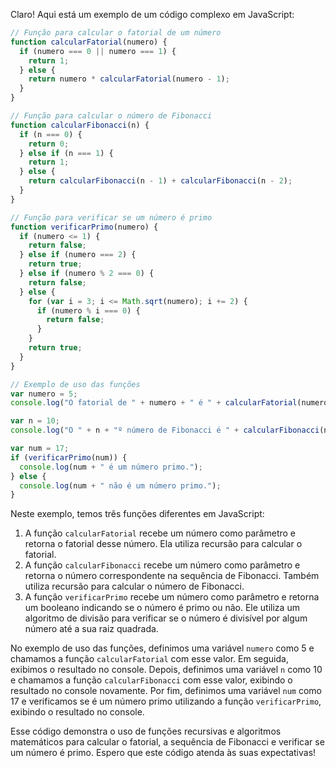 Claro! Aqui está um exemplo de um código complexo em JavaScript:

```javascript
// Função para calcular o fatorial de um número
function calcularFatorial(numero) {
  if (numero === 0 || numero === 1) {
    return 1;
  } else {
    return numero * calcularFatorial(numero - 1);
  }
}

// Função para calcular o número de Fibonacci
function calcularFibonacci(n) {
  if (n === 0) {
    return 0;
  } else if (n === 1) {
    return 1;
  } else {
    return calcularFibonacci(n - 1) + calcularFibonacci(n - 2);
  }
}

// Função para verificar se um número é primo
function verificarPrimo(numero) {
  if (numero <= 1) {
    return false;
  } else if (numero === 2) {
    return true;
  } else if (numero % 2 === 0) {
    return false;
  } else {
    for (var i = 3; i <= Math.sqrt(numero); i += 2) {
      if (numero % i === 0) {
        return false;
      }
    }
    return true;
  }
}

// Exemplo de uso das funções
var numero = 5;
console.log("O fatorial de " + numero + " é " + calcularFatorial(numero));

var n = 10;
console.log("O " + n + "º número de Fibonacci é " + calcularFibonacci(n));

var num = 17;
if (verificarPrimo(num)) {
  console.log(num + " é um número primo.");
} else {
  console.log(num + " não é um número primo.");
}
```

Neste exemplo, temos três funções diferentes em JavaScript:

1. A função `calcularFatorial` recebe um número como parâmetro e retorna o fatorial desse número. Ela utiliza recursão para calcular o fatorial.
2. A função `calcularFibonacci` recebe um número como parâmetro e retorna o número correspondente na sequência de Fibonacci. Também utiliza recursão para calcular o número de Fibonacci.
3. A função `verificarPrimo` recebe um número como parâmetro e retorna um booleano indicando se o número é primo ou não. Ele utiliza um algoritmo de divisão para verificar se o número é divisível por algum número até a sua raiz quadrada.

No exemplo de uso das funções, definimos uma variável `numero` como 5 e chamamos a função `calcularFatorial` com esse valor. Em seguida, exibimos o resultado no console. Depois, definimos uma variável `n` como 10 e chamamos a função `calcularFibonacci` com esse valor, exibindo o resultado no console novamente. Por fim, definimos uma variável `num` como 17 e verificamos se é um número primo utilizando a função `verificarPrimo`, exibindo o resultado no console.

Esse código demonstra o uso de funções recursivas e algoritmos matemáticos para calcular o fatorial, a sequência de Fibonacci e verificar se um número é primo. Espero que este código atenda às suas expectativas!